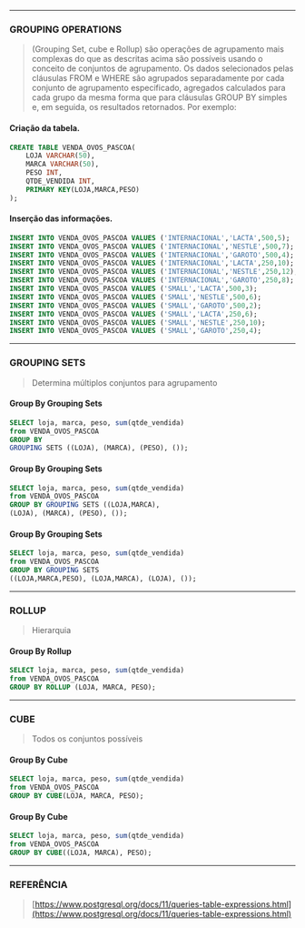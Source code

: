 ___
### GROUPING OPERATIONS
> (Grouping Set, cube e Rollup) são operações de agrupamento mais complexas do que as descritas acima são possíveis usando o conceito de conjuntos de agrupamento. Os dados selecionados pelas cláusulas FROM e WHERE são agrupados separadamente por cada conjunto de agrupamento especificado, agregados calculados para cada grupo da mesma forma que para cláusulas GROUP BY simples e, em seguida, os resultados retornados. Por exemplo:

#### Criação da tabela.
```sql
CREATE TABLE VENDA_OVOS_PASCOA(
    LOJA VARCHAR(50),
    MARCA VARCHAR(50),
    PESO INT,
    QTDE_VENDIDA INT,
    PRIMARY KEY(LOJA,MARCA,PESO)
);
```

#### Inserção das informações.
```sql
INSERT INTO VENDA_OVOS_PASCOA VALUES ('INTERNACIONAL','LACTA',500,5);
INSERT INTO VENDA_OVOS_PASCOA VALUES ('INTERNACIONAL','NESTLE',500,7);
INSERT INTO VENDA_OVOS_PASCOA VALUES ('INTERNACIONAL','GAROTO',500,4);
INSERT INTO VENDA_OVOS_PASCOA VALUES ('INTERNACIONAL','LACTA',250,10);
INSERT INTO VENDA_OVOS_PASCOA VALUES ('INTERNACIONAL','NESTLE',250,12);
INSERT INTO VENDA_OVOS_PASCOA VALUES ('INTERNACIONAL','GAROTO',250,8);
INSERT INTO VENDA_OVOS_PASCOA VALUES ('SMALL','LACTA',500,3);
INSERT INTO VENDA_OVOS_PASCOA VALUES ('SMALL','NESTLE',500,6);
INSERT INTO VENDA_OVOS_PASCOA VALUES ('SMALL','GAROTO',500,2);
INSERT INTO VENDA_OVOS_PASCOA VALUES ('SMALL','LACTA',250,6);
INSERT INTO VENDA_OVOS_PASCOA VALUES ('SMALL','NESTLE',250,10);
INSERT INTO VENDA_OVOS_PASCOA VALUES ('SMALL','GAROTO',250,4);
```
___

### GROUPING SETS
> Determina múltiplos conjuntos para agrupamento
#### Group By Grouping Sets
```sql
SELECT loja, marca, peso, sum(qtde_vendida)
from VENDA_OVOS_PASCOA
GROUP BY
GROUPING SETS ((LOJA), (MARCA), (PESO), ());
```

#### Group By Grouping Sets
```sql
SELECT loja, marca, peso, sum(qtde_vendida)
from VENDA_OVOS_PASCOA
GROUP BY GROUPING SETS ((LOJA,MARCA),
(LOJA), (MARCA), (PESO), ());
```

#### Group By Grouping Sets
```sql
SELECT loja, marca, peso, sum(qtde_vendida)
from VENDA_OVOS_PASCOA
GROUP BY GROUPING SETS
((LOJA,MARCA,PESO), (LOJA,MARCA), (LOJA), ());
```
___
### ROLLUP
> Hierarquia

#### Group By Rollup
```sql
SELECT loja, marca, peso, sum(qtde_vendida)
from VENDA_OVOS_PASCOA
GROUP BY ROLLUP (LOJA, MARCA, PESO);
```
___
### CUBE
> Todos os conjuntos possíveis

#### Group By Cube
```sql
SELECT loja, marca, peso, sum(qtde_vendida)
from VENDA_OVOS_PASCOA
GROUP BY CUBE(LOJA, MARCA, PESO);
```

#### Group By Cube
```sql
SELECT loja, marca, peso, sum(qtde_vendida)
from VENDA_OVOS_PASCOA
GROUP BY CUBE((LOJA, MARCA), PESO);
```
____
### REFERÊNCIA
> [https://www.postgresql.org/docs/11/queries-table-expressions.html](https://www.postgresql.org/docs/11/queries-table-expressions.html)


